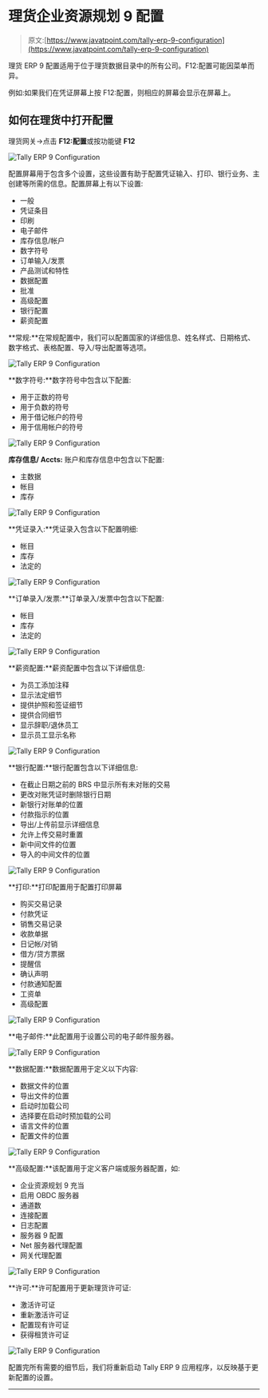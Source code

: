 # 理货企业资源规划 9 配置

> 原文:[https://www.javatpoint.com/tally-erp-9-configuration](https://www.javatpoint.com/tally-erp-9-configuration)

理货 ERP 9 配置适用于位于理货数据目录中的所有公司。F12:配置可能因菜单而异。

例如:如果我们在凭证屏幕上按 F12:配置，则相应的屏幕会显示在屏幕上。

## 如何在理货中打开配置

理货网关→点击 **F12:配置**或按功能键 **F12**

![Tally ERP 9 Configuration](../Images/c3ca0af391deee18b9f47d88808cbec0.png)

配置屏幕用于包含多个设置，这些设置有助于配置凭证输入、打印、银行业务、主创建等所需的信息。配置屏幕上有以下设置:

*   一般
*   凭证条目
*   印刷
*   电子邮件
*   库存信息/帐户
*   数字符号
*   订单输入/发票
*   产品测试和特性
*   数据配置
*   批准
*   高级配置
*   银行配置
*   薪资配置

**常规:**在常规配置中，我们可以配置国家的详细信息、姓名样式、日期格式、数字格式、表格配置、导入/导出配置等选项。

![Tally ERP 9 Configuration](../Images/adc287b0d83e8017e1e80eebdfeee574.png)

**数字符号:**数字符号中包含以下配置:

*   用于正数的符号
*   用于负数的符号
*   用于借记帐户的符号
*   用于信用帐户的符号

![Tally ERP 9 Configuration](../Images/604f9e16d7c3bba408d483c58652fbce.png)

**库存信息/ Accts:** 账户和库存信息中包含以下配置:

*   主数据
*   帐目
*   库存

![Tally ERP 9 Configuration](../Images/aec8721f64dac2a9f02dc39e088c28e4.png)

**凭证录入:**凭证录入包含以下配置明细:

*   帐目
*   库存
*   法定的

![Tally ERP 9 Configuration](../Images/465f86852373ef2730948ee09962b506.png)

**订单录入/发票:**订单录入/发票中包含以下配置:

*   帐目
*   库存
*   法定的

![Tally ERP 9 Configuration](../Images/dc9b8667da2da95a20c0435d94764cb2.png)

**薪资配置:**薪资配置中包含以下详细信息:

*   为员工添加注释
*   显示法定细节
*   提供护照和签证细节
*   提供合同细节
*   显示辞职/退休员工
*   显示员工显示名称

![Tally ERP 9 Configuration](../Images/c8f6bb034853976fa148767e9f8d234c.png)

**银行配置:**银行配置包含以下详细信息:

*   在截止日期之前的 BRS 中显示所有未对账的交易
*   更改对账凭证时删除银行日期
*   新银行对账单的位置
*   付款指示的位置
*   导出/上传前显示详细信息
*   允许上传交易时重置
*   新中间文件的位置
*   导入的中间文件的位置

![Tally ERP 9 Configuration](../Images/e43f86b763cf167f0ea7e9282ab97544.png)

**打印:**打印配置用于配置打印屏幕

*   购买交易记录
*   付款凭证
*   销售交易记录
*   收款单据
*   日记帐/对销
*   借方/贷方票据
*   提醒信
*   确认声明
*   付款通知配置
*   工资单
*   高级配置

![Tally ERP 9 Configuration](../Images/92771e29add6ad923e8f58dc5c3a3cd5.png)

**电子邮件:**此配置用于设置公司的电子邮件服务器。

![Tally ERP 9 Configuration](../Images/91050ac1de0257cd6f42edf2ef5ecbc0.png)

**数据配置:**数据配置用于定义以下内容:

*   数据文件的位置
*   导出文件的位置
*   启动时加载公司
*   选择要在启动时预加载的公司
*   语言文件的位置
*   配置文件的位置

![Tally ERP 9 Configuration](../Images/e58e6a2bb777b94d01dee9ff840ec931.png)

**高级配置:**该配置用于定义客户端或服务器配置，如:

*   企业资源规划 9 充当
*   启用 OBDC 服务器
*   通道数
*   连接配置
*   日志配置
*   服务器 9 配置
*   Net 服务器代理配置
*   网关代理配置

![Tally ERP 9 Configuration](../Images/410232211084f20e16288f1d95da421b.png)

**许可:**许可配置用于更新理货许可证:

*   激活许可证
*   重新激活许可证
*   配置现有许可证
*   获得租赁许可证

![Tally ERP 9 Configuration](../Images/df3f9ac265aea8797957c3db7ace96b7.png)

配置完所有需要的细节后，我们将重新启动 Tally ERP 9 应用程序，以反映基于更新配置的设置。

* * *